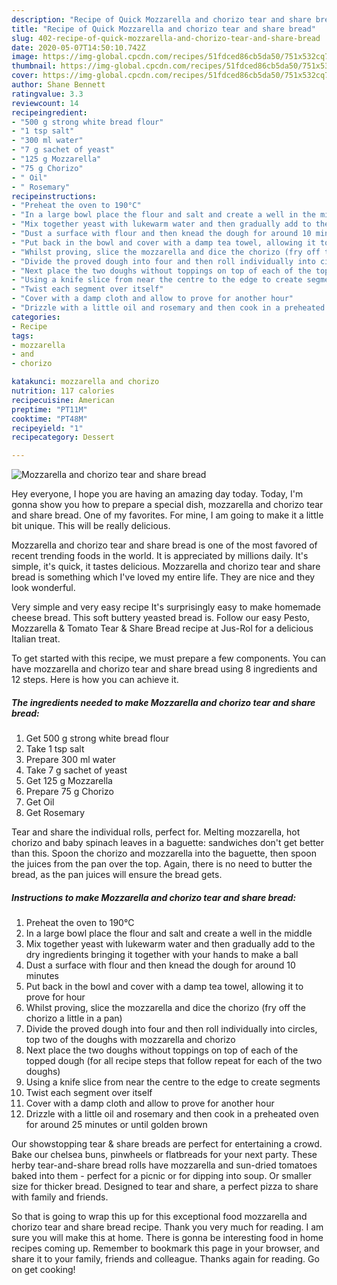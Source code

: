 ```yaml
---
description: "Recipe of Quick Mozzarella and chorizo tear and share bread"
title: "Recipe of Quick Mozzarella and chorizo tear and share bread"
slug: 402-recipe-of-quick-mozzarella-and-chorizo-tear-and-share-bread
date: 2020-05-07T14:50:10.742Z
image: https://img-global.cpcdn.com/recipes/51fdced86cb5da50/751x532cq70/mozzarella-and-chorizo-tear-and-share-bread-recipe-main-photo.jpg
thumbnail: https://img-global.cpcdn.com/recipes/51fdced86cb5da50/751x532cq70/mozzarella-and-chorizo-tear-and-share-bread-recipe-main-photo.jpg
cover: https://img-global.cpcdn.com/recipes/51fdced86cb5da50/751x532cq70/mozzarella-and-chorizo-tear-and-share-bread-recipe-main-photo.jpg
author: Shane Bennett
ratingvalue: 3.3
reviewcount: 14
recipeingredient:
- "500 g strong white bread flour"
- "1 tsp salt"
- "300 ml water"
- "7 g sachet of yeast"
- "125 g Mozzarella"
- "75 g Chorizo"
- " Oil"
- " Rosemary"
recipeinstructions:
- "Preheat the oven to 190°C"
- "In a large bowl place the flour and salt and create a well in the middle"
- "Mix together yeast with lukewarm water and then gradually add to the dry ingredients bringing it together with your hands to make a ball"
- "Dust a surface with flour and then knead the dough for around 10 minutes"
- "Put back in the bowl and cover with a damp tea towel, allowing it to prove for hour"
- "Whilst proving, slice the mozzarella and dice the chorizo (fry off the chorizo a little in a pan)"
- "Divide the proved dough into four and then roll individually into circles, top two of the doughs with mozzarella and chorizo"
- "Next place the two doughs without toppings on top of each of the topped dough (for all recipe steps that follow repeat for each of the two doughs)"
- "Using a knife slice from near the centre to the edge to create segments"
- "Twist each segment over itself"
- "Cover with a damp cloth and allow to prove for another hour"
- "Drizzle with a little oil and rosemary and then cook in a preheated oven for around 25 minutes or until golden brown"
categories:
- Recipe
tags:
- mozzarella
- and
- chorizo

katakunci: mozzarella and chorizo 
nutrition: 117 calories
recipecuisine: American
preptime: "PT11M"
cooktime: "PT48M"
recipeyield: "1"
recipecategory: Dessert

---
```



![Mozzarella and chorizo tear and share bread](https://img-global.cpcdn.com/recipes/51fdced86cb5da50/751x532cq70/mozzarella-and-chorizo-tear-and-share-bread-recipe-main-photo.jpg)

Hey everyone, I hope you are having an amazing day today. Today, I'm gonna show you how to prepare a special dish, mozzarella and chorizo tear and share bread. One of my favorites. For mine, I am going to make it a little bit unique. This will be really delicious.

Mozzarella and chorizo tear and share bread is one of the most favored of recent trending foods in the world. It is appreciated by millions daily. It's simple, it's quick, it tastes delicious. Mozzarella and chorizo tear and share bread is something which I've loved my entire life. They are nice and they look wonderful.

Very simple and very easy recipe It&#39;s surprisingly easy to make homemade cheese bread. This soft buttery yeasted bread is. Follow our easy Pesto, Mozzarella &amp; Tomato Tear &amp; Share Bread recipe at Jus-Rol for a delicious Italian treat.


To get started with this recipe, we must prepare a few components. You can have mozzarella and chorizo tear and share bread using 8 ingredients and 12 steps. Here is how you can achieve it.

<!--inarticleads1-->

##### The ingredients needed to make Mozzarella and chorizo tear and share bread:

1. Get 500 g strong white bread flour
1. Take 1 tsp salt
1. Prepare 300 ml water
1. Take 7 g sachet of yeast
1. Get 125 g Mozzarella
1. Prepare 75 g Chorizo
1. Get  Oil
1. Get  Rosemary


Tear and share the individual rolls, perfect for. Melting mozzarella, hot chorizo and baby spinach leaves in a baguette: sandwiches don&#39;t get better than this. Spoon the chorizo and mozzarella into the baguette, then spoon the juices from the pan over the top. Again, there is no need to butter the bread, as the pan juices will ensure the bread gets. 

<!--inarticleads2-->

##### Instructions to make Mozzarella and chorizo tear and share bread:

1. Preheat the oven to 190°C
1. In a large bowl place the flour and salt and create a well in the middle
1. Mix together yeast with lukewarm water and then gradually add to the dry ingredients bringing it together with your hands to make a ball
1. Dust a surface with flour and then knead the dough for around 10 minutes
1. Put back in the bowl and cover with a damp tea towel, allowing it to prove for hour
1. Whilst proving, slice the mozzarella and dice the chorizo (fry off the chorizo a little in a pan)
1. Divide the proved dough into four and then roll individually into circles, top two of the doughs with mozzarella and chorizo
1. Next place the two doughs without toppings on top of each of the topped dough (for all recipe steps that follow repeat for each of the two doughs)
1. Using a knife slice from near the centre to the edge to create segments
1. Twist each segment over itself
1. Cover with a damp cloth and allow to prove for another hour
1. Drizzle with a little oil and rosemary and then cook in a preheated oven for around 25 minutes or until golden brown


Our showstopping tear &amp; share breads are perfect for entertaining a crowd. Bake our chelsea buns, pinwheels or flatbreads for your next party. These herby tear-and-share bread rolls have mozzarella and sun-dried tomatoes baked into them - perfect for a picnic or for dipping into soup. Or smaller size for thicker bread. Designed to tear and share, a perfect pizza to share with family and friends. 

So that is going to wrap this up for this exceptional food mozzarella and chorizo tear and share bread recipe. Thank you very much for reading. I am sure you will make this at home. There is gonna be interesting food in home recipes coming up. Remember to bookmark this page in your browser, and share it to your family, friends and colleague. Thanks again for reading. Go on get cooking!

